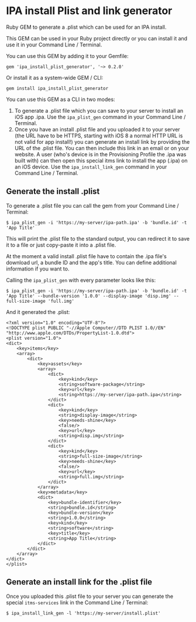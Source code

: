 # IPA install Plist and link generator

Ruby GEM to generate a .plist which can be used for an IPA install.

This GEM can be used in your Ruby project directly or
you can install it and use it in your Command Line / Terminal.

You can use this GEM by adding it to your Gemfile:

    gem 'ipa_install_plist_generator', '~> 0.2.0'

Or install it as a system-wide GEM / CLI:

    gem install ipa_install_plist_generator

You can use this GEM as a CLI in two modes:

1. To generate a .plist file which you can save to your server to install an iOS app .ipa. Use the `ipa_plist_gen` command in your Command Line / Terminal.
2. Once you have an install .plist file and you uploaded it to your server (the URL have to be HTTPS, starting with iOS 8 a normal HTTP URL is not valid for app install!) you can generate an install link by providing the URL of the .plist file. You can then include this link in an email or on your website. A user (who's device is in the Provisioning Profile the .ipa was built with) can then open this special itms link to install the app (.ipa) on an iOS device. Use the `ipa_install_link_gen` command in your Command Line / Terminal.


## Generate the install .plist

To generate a .plist file you can call the gem from your Command Line / Terminal:

    $ ipa_plist_gen -i 'https://my-server/ipa-path.ipa' -b 'bundle.id' -t 'App Title'

This will print the .plist file to the standard output, you can redirect it to save it to a file or just copy-paste it into a .plist file.

At the moment a valid install .plist file have to contain the .ipa file's download url, a bundle ID and the app's title. You can define additional information if you want to.

Calling the `ipa_plist_gen` with every parameter looks like this:

    $ ipa_plist_gen -i 'https://my-server/ipa-path.ipa' -b 'bundle.id' -t 'App Title' --bundle-version '1.0.0' --display-image 'disp.img' --full-size-image 'full.img'

And it generated the .plist:

    <?xml version="1.0" encoding="UTF-8"?>
    <!DOCTYPE plist PUBLIC "-//Apple Computer//DTD PLIST 1.0//EN" "http://www.apple.com/DTDs/PropertyList-1.0.dtd">
    <plist version="1.0">
    <dict>
        <key>items</key>
        <array>
            <dict>
                <key>assets</key>
                <array>
                    <dict>
                        <key>kind</key>
                        <string>software-package</string>
                        <key>url</key>
                        <string>https://my-server/ipa-path.ipa</string>
                    </dict>
                    <dict>
                        <key>kind</key>
                        <string>display-image</string>
                        <key>needs-shine</key>
                        <false/>
                        <key>url</key>
                        <string>disp.img</string>
                    </dict>
                    <dict>
                        <key>kind</key>
                        <string>full-size-image</string>
                        <key>needs-shine</key>
                        <false/>
                        <key>url</key>
                        <string>full.img</string>
                    </dict>
                </array>
                <key>metadata</key>
                <dict>
                    <key>bundle-identifier</key>
                    <string>bundle.id</string>
                    <key>bundle-version</key>
                    <string>1.0.0</string>
                    <key>kind</key>
                    <string>software</string>
                    <key>title</key>
                    <string>App Title</string>
                </dict>
            </dict>
        </array>
    </dict>
    </plist>


## Generate an install link for the .plist file

Once you uploaded this .plist file to your server you can generate the special `itms-services` link in the Command Line / Terminal:

    $ ipa_install_link_gen -l 'https://my-server/install.plist'

